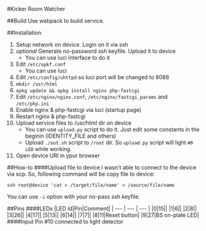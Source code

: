 #Kicker Room Watcher

##Build
Use webpack to build service.

##Installation
1. Setup network on device. Login on it via ssh
2. *optional* Generate no-password ssh keyfile. Upload it to device
	* You can use luci interface to do it
3. Edit ```/etc/opkf.conf```
	* You can use luci
4. Edit ```/etc/config/uhttpd``` so luci port will be changed to 8088
5. ```mkdir /usr/html```
6. ```opkg update && opkg install nginx php-fastcgi```
7. Edit ```/etc/nginx/nginx.conf```, ```/etc/nginx/fastcgi_params``` and ```/etc/php.ini```
8. Enable nginx & php-fastcgi via luci (startup page)
9. Restart nginx & php-fastcgi
10. Upload service files to /usr/html dir on device
	* You can use ```upload.py``` script to do it. Just edit some constants in the beginin (IDENTITY_FILE and others)
	* Upload ```./out.sh``` script to ```/root``` dir. So ```upload.py``` script will light ```#0 LED``` while working.
11. Open device URI in ypur browser

##How-to
####Upload file to device
I wasn't able to connect to the device via scp. So, following command will be copy file to device:

```ssh root@device 'cat > /target/file/name' < /source/file/name```

You can use ```-i``` option with your no-pass ssh keyfile.

##Pins
####LEDs
|LED Id|Pin|Comment|
| --- | --- | --- |
|0|15||
|1|6||
|2|8||
|3|26||
|4|17||
|5|13||
|6|14||
|7|7||
|8|11|Reset button|
|9|27|BS on-plate LED|
####Input
Pin #10 connected to light detector

